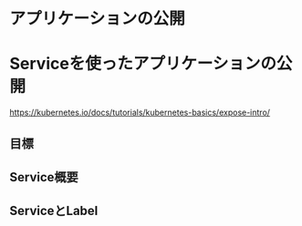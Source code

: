 アプリケーションの公開
======================

# Serviceを使ったアプリケーションの公開

https://kubernetes.io/docs/tutorials/kubernetes-basics/expose-intro/

## 目標

## Service概要

## ServiceとLabel
